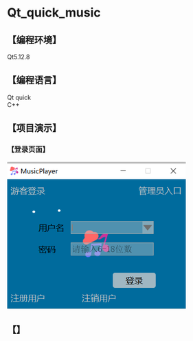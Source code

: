 # Qt_quick_music

## 【编程环境】  
Qt5.12.8  
## 【编程语言】  
Qt quick  
C++  
## 【项目演示】  
###  【登录页面】
 ![](https://github.com/HD12138/Qt_quick_music/blob/main/Qt_quick_music/course-qt-quick-music-player-demo-master/git_images/%E7%99%BB%E5%BD%95%E7%95%8C%E9%9D%A2.png)
## 【】


